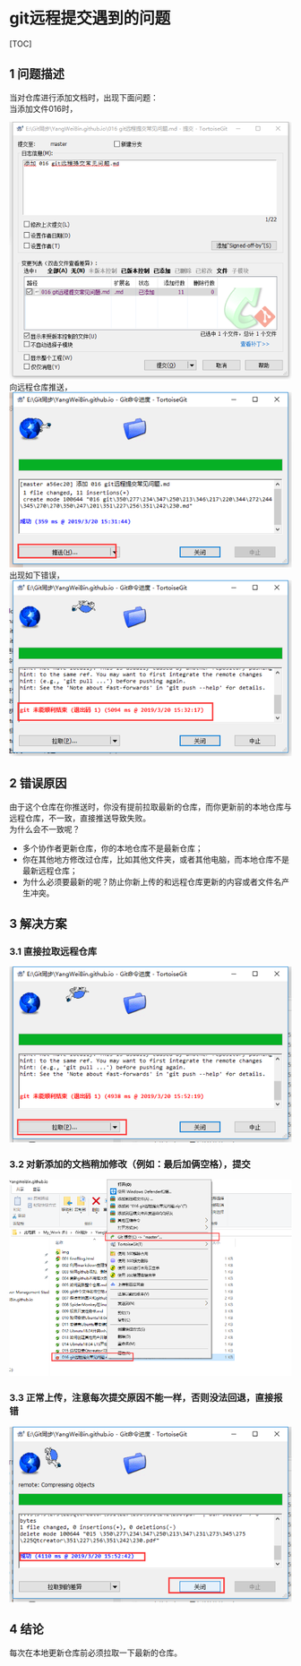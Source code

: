 # git远程提交遇到的问题  

[TOC]

## 1 问题描述  
当对仓库进行添加文档时，出现下面问题：  
当添加文件016时，  

![016_2](./img/016_2.png)  
向远程仓库推送，  
![016_3](./img/016_3.png)  
出现如下错误，
![016_4](./img/016_4.png)   

## 2 错误原因  
由于这个仓库在你推送时，你没有提前拉取最新的仓库，而你更新前的本地仓库与远程仓库，不一致，直接推送导致失败。  
为什么会不一致呢？  
* 多个协作者更新仓库，你的本地仓库不是最新仓库；  
* 你在其他地方修改过仓库，比如其他文件夹，或者其他电脑，而本地仓库不是最新远程仓库；  
* 为什么必须要最新的呢？防止你新上传的和远程仓库更新的内容或者文件名产生冲突。  

## 3 解决方案     
### 3.1 直接拉取远程仓库  
![016_5](./img/016_5.png)  
### 3.2 对新添加的文档稍加修改（例如：最后加俩空格），提交   
![016_6](./img/016_6.png)  
### 3.3 正常上传，注意每次提交原因不能一样，否则没法回退，直接报错  
![016_7](./img/016_7.png)  

## 4 结论
每次在本地更新仓库前必须拉取一下最新的仓库。

